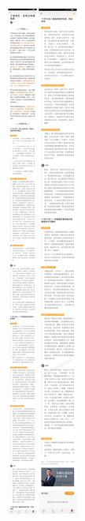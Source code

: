 ![](../../images/2016年11月/HF1118-下周预告｜本周大局观复盘.jpg)
![](../../images/2016年11月/HF1118-下周预告｜本周大局观复盘2.jpg)
